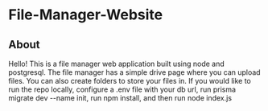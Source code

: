 # File-Manager-Website

## About
Hello! This is a file manager web application built using node and postgresql.
The file manager has a simple drive page where you can upload files.
You can also create folders to store your files in.
If you would like to run the repo locally, configure a .env file with your db url, run prisma migrate dev --name init, run npm install, and then run node index.js